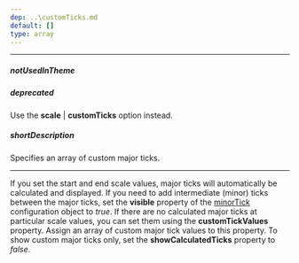 ```yaml
---
dep: ..\customTicks.md
default: []
type: array
---
```

---
##### notUsedInTheme

##### deprecated
Use the **scale** | **customTicks** option instead.

##### shortDescription
Specifies an array of custom major ticks.

---
<p>If you set the start and end scale values, major ticks will automatically be calculated and displayed. If you need to add intermediate (minor) ticks between the major ticks, set the <b>visible</b> property of the <a href="/Documentation/16_1/ApiReference/Data_Visualization_Widgets/dxCircularGauge/Configuration/scale/minorTick">minorTick</a> configuration object to <i>true</i>. If there are no calculated major ticks at particular scale values, you can set them using the <b>customTickValues</b> property. Assign an array of custom major tick values to this property.  To show custom major ticks only, set the <b>showCalculatedTicks</b> property to <i>false</i>.</p>